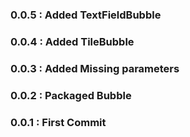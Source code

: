 ### 0.0.5 : Added TextFieldBubble
### 0.0.4 : Added TileBubble
### 0.0.3 : Added Missing parameters
### 0.0.2 : Packaged Bubble
### 0.0.1 : First Commit
